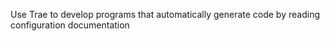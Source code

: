 Use Trae to develop programs that automatically generate code by reading configuration documentation
